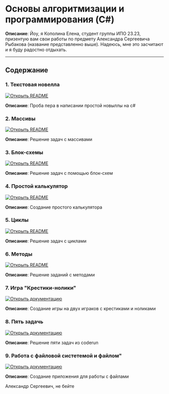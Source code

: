 # Основы алгоритмизации и программирования (C#)

**Описание**: Йоу, я Кополина Елена, студент группы ИПО 23.23, призентую вам свои работы по предмету Александра Сергеевича Рыбакова (название представленно выше). Надеюсь, мне это засчитают и я буду радостно отдыхать.

---

##  Содержание 
### 1. Текстовая новелла
[![Открыть README](https://img.shields.io/badge/Документация-Новеллчк-red)](https://github.com/lkaboba27/-/tree/Novel)

**Описание**: Проба пера в написании простой новыллы на c#

### 2. Массивы
[![Открыть README](https://img.shields.io/badge/Документация-Массивчики-orange)](https://github.com/lkaboba27/-/tree/arrays)

**Описание**: Решение задач с массивами 

### 3. Блок-схемы
[![Открыть README](https://img.shields.io/badge/Документация-Блочки--схемы-yellow)](https://github.com/lkaboba27/-/tree/block)

**Описание**: Решение задач с помощью блок-схем

### 4. Простой калькулятор
[![Открыть README](https://img.shields.io/badge/Документация-Калькулятор-green)](https://github.com/lkaboba27/-/tree/consol_colc)

**Описание**: Создание простого калькулятора 

### 5. Циклы
[![Открыть README](https://img.shields.io/badge/Документация-Циклички-blue)](https://github.com/lkaboba27/-/tree/cycles)

**Описание**: Решение задач с циклами 

### 6. Методы
[![Открыть README](https://img.shields.io/badge/Документация-Методи-purple)](https://github.com/lkaboba27/-/tree/methods)

**Описание**: Решение заданий с методами 

### 7. Игра "Крестики-нолики"
[![Открыть документацию](https://img.shields.io/badge/_Документация-Крестик_нолик_-white)](https://github.com/lkaboba27/-/tree/ticc_tac_toe)

**Описание**: Создание игры на двух играков с крестиками и ноликами 

### 8. Пять задачь
[![Открыть документацию](https://img.shields.io/badge/_Документация-Крестик_нолик_-b0b7c6)](https://github.com/lkaboba27/-/tree/five-zadachi)

**Описание**: Решение пяти задач из coderun

### 9. Работа с файловой систетемой и файлом"
[![Открыть документацию](https://img.shields.io/badge/_Документация-Крестик_нолик_-baacc7)](https://github.com/lkaboba27/-/tree/file_sistem)

**Описание**: Создание приложения для работы с файлами 



Александр Сергеевич, не бейте 
